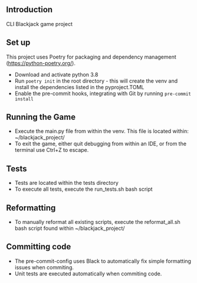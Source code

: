 ## Introduction
CLI Blackjack game project

## Set up

This project uses Poetry for packaging and dependency management (https://python-poetry.org/).
- Download and activate python 3.8
- Run `poetry init` in the root directory - this will create the venv and install the dependencies listed in the pyproject.TOML
- Enable the pre-commit hooks, integrating with Git by running `pre-commit install`

## Running the Game

- Execute the main.py file from within the venv. This file is located within: ~/blackjack_project/
- To exit the game, either quit debugging from within an IDE, or from the terminal use Ctrl+Z to escape.

## Tests

- Tests are located within the tests directory
- To execute all tests, execute the run_tests.sh bash script

## Reformatting

- To manually reformat all existing scripts, execute the reformat_all.sh bash script found within ~/blackjack_project/

## Committing code

- The pre-commit-config uses Black to automatically fix simple formatting issues when commiting.
- Unit tests are executed automatically when commiting code.

